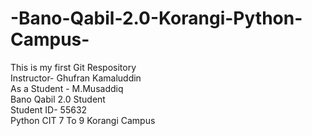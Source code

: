 # -Bano-Qabil-2.0-Korangi-Python-Campus-
This is my first Git Respository
<br>
Instructor- Ghufran Kamaluddin
<br>
As a Student - M.Musaddiq
<br>
Bano Qabil 2.0 Student
<br>
Student ID- 55632
<br>
Python CIT 7 To 9
Korangi Campus
